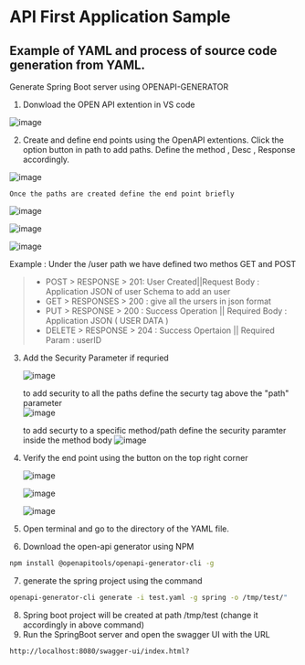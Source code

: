 # API First Application Sample
## Example of YAML and process of source code generation from YAML.
Generate Spring Boot server using OPENAPI-GENERATOR 
    
1. Donwload the OPEN API extention in VS code

![image](https://github.com/rohaniictemp/apiFirstExample/assets/34153168/423245de-e2c3-46fa-9630-137e24af2aca)

2. Create and define end points using the OpenAPI extentions. Click the option button in path to add paths. Define the method , Desc , Response accordingly.

![image](https://github.com/rohaniictemp/apiFirstExample/assets/116400291/5eb6f833-9784-4558-9622-3ef1b555d832)

	Once the paths are created define the end point briefly 
![image](https://github.com/rohaniictemp/apiFirstExample/assets/116400291/630d7823-a3d0-4441-bdd5-f7c90840a355)

![image](https://github.com/rohaniictemp/apiFirstExample/assets/116400291/fa30cae7-bef5-45fc-9d35-cf443edd3891)

![image](https://github.com/rohaniictemp/apiFirstExample/assets/116400291/b2919a2f-8c8b-4697-b4e4-5ba266e638f1)

Example : Under the /user path we have defined two methos GET and POST
>-	POST  > RESPONSE > 201: User Created||Request Body : Application JSON of user Schema to add an user
>-	GET > RESPONSES > 200 : give all the ursers in json format
>-	PUT > RESPONSE > 200 : Success Operation || Required Body : Application JSON ( USER DATA )
>-	DELETE > RESPONSE > 204 : Success Opertaion || Required Param : userID

3.  Add the Security Parameter if requried

	![image](https://github.com/rohaniictemp/apiFirstExample/assets/116400291/f59fd6a9-f10b-40de-bfbf-206f200a2ee3)
	
	to add security to all the paths define the securty tag above the "path" parameter 	
	![image](https://github.com/rohaniictemp/apiFirstExample/assets/116400291/5199549d-795e-4713-aaf6-0665ad419256)
	
	to add securty to a specific method/path define the security paramter inside the method body
	![image](https://github.com/rohaniictemp/apiFirstExample/assets/116400291/1359cbfe-7496-4240-adb4-e268189de61f)

4. Verify the end point using the button on the top right corner
	
	![image](https://github.com/rohaniictemp/apiFirstExample/assets/116400291/f39572bc-9e8d-49cd-b7a2-f0373551abd6)
	
	![image](https://github.com/rohaniictemp/apiFirstExample/assets/116400291/b89cf8d1-3d9a-4155-9b19-774cef77d62e)
	
	![image](https://github.com/rohaniictemp/apiFirstExample/assets/116400291/5b258e74-1609-4f86-a26f-b7d7ae467867)


5. Open terminal and go to the directory of the YAML file.
6. Download the open-api generator using NPM 
```sh
npm install @openapitools/openapi-generator-cli -g
```
	
7. generate the spring project using the command 

```sh
openapi-generator-cli generate -i test.yaml -g spring -o /tmp/test/"
```
8. Spring boot project will be created at path /tmp/test (change it accordingly in above command) 
9. Run the SpringBoot server and open the swagger UI with the URL 
```sh
http://localhost:8080/swagger-ui/index.html?
```




